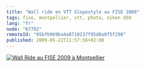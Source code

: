 ```yaml
---
title: "Wall ride en VTT Slopestyle au FISE 2009"
tags: fise, montpellier, vtt, photo, nikon d50
lang: "fr"
node: "67792"
remoteId: "05bfb969ba4a8710237f95d8a0f5f298"
published: 2009-05-22T11:57:56+02:00
---
```

<a href="/images/wall-ride-au-fise-2009-a-montpellier.jpg">![Wall Ride au FISE 2009 à Montpellier](/images//wall-ride-au-fise-2009-a-montpellier.jpg)
</a>
